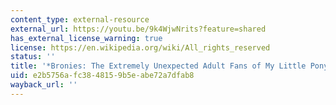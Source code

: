 ```yaml
---
content_type: external-resource
external_url: https://youtu.be/9k4WjwNrits?feature=shared
has_external_license_warning: true
license: https://en.wikipedia.org/wiki/All_rights_reserved
status: ''
title: '*Bronies: The Extremely Unexpected Adult Fans of My Little Pony.*'
uid: e2b5756a-fc38-4815-9b5e-abe72a7dfab8
wayback_url: ''
---
```

